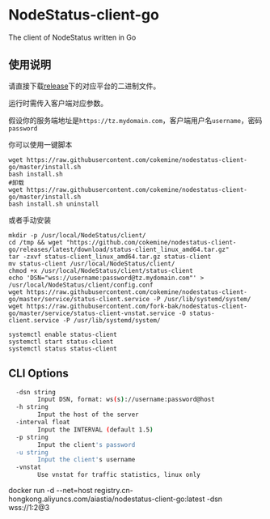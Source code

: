 # NodeStatus-client-go

The client of NodeStatus written in Go

## 使用说明

请直接下载[release](https://github.com/cokemine/nodestatus-client-go/releases)下的对应平台的二进制文件。

运行时需传入客户端对应参数。

假设你的服务端地址是`https://tz.mydomain.com`，客户端用户名`username`，密码`password`

你可以使用一键脚本
```shell
wget https://raw.githubusercontent.com/cokemine/nodestatus-client-go/master/install.sh
bash install.sh
#卸载
wget https://raw.githubusercontent.com/cokemine/nodestatus-client-go/master/install.sh
bash install.sh uninstall
```
或者手动安装
```shell
mkdir -p /usr/local/NodeStatus/client/
cd /tmp && wget "https://github.com/cokemine/nodestatus-client-go/releases/latest/download/status-client_linux_amd64.tar.gz"
tar -zxvf status-client_linux_amd64.tar.gz status-client
mv status-client /usr/local/NodeStatus/client/
chmod +x /usr/local/NodeStatus/client/status-client
echo 'DSN="wss://username:password@tz.mydomain.com"' > /usr/local/NodeStatus/client/config.conf
wget https://raw.githubusercontent.com/cokemine/nodestatus-client-go/master/service/status-client.service -P /usr/lib/systemd/system/
wget https://raw.githubusercontent.com/fork-bak/nodestatus-client-go/master/service/status-client-vnstat.service -O status-client.service -P /usr/lib/systemd/system/

systemctl enable status-client
systemctl start status-client
systemctl status status-client
```

## CLI Options

```bash
  -dsn string
        Input DSN, format: ws(s)://username:password@host
  -h string
        Input the host of the server
  -interval float
        Input the INTERVAL (default 1.5)
  -p string
        Input the client's password
  -u string
        Input the client's username
  -vnstat
        Use vnstat for traffic statistics, linux only
```

docker run -d --net=host registry.cn-hongkong.aliyuncs.com/aiastia/nodestatus-client-go:latest -dsn wss://1:2@3

